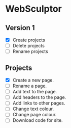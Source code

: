 # WebSculptor

## Version 1

- [x] Create projects
- [ ] Delete projects
- [ ] Rename projects

## Projects

- [x] Create a new page.
- [ ] Rename a page.
- [ ] Add text to the page.
- [ ] Add headers to the page.
- [ ] Add links to other pages.
- [ ] Change text colour.
- [ ] Change page colour.
- [ ] Download code for site.
